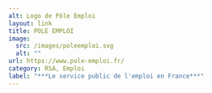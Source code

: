 ```yaml
---
alt: Logo de Pôle Emploi
layout: link
title: POLE EMPLOI
image:
  src: /images/poleemploi.svg
  alt: ""
url: https://www.pole-emploi.fr/
category: RSA, Emploi
label: "***Le service public de l'emploi en France***"
---
```


